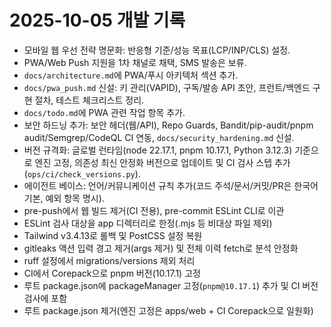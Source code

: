 # 2025-10-05 개발 기록

- 모바일 웹 우선 전략 명문화: 반응형 기준/성능 목표(LCP/INP/CLS) 설정.
- PWA/Web Push 지원을 1차 채널로 채택, SMS 발송은 보류.
- `docs/architecture.md`에 PWA/푸시 아키텍처 섹션 추가.
- `docs/pwa_push.md` 신설: 키 관리(VAPID), 구독/발송 API 초안, 프런트/백엔드 구현 절차, 테스트 체크리스트 정리.
- `docs/todo.md`에 PWA 관련 작업 항목 추가.
- 보안 하드닝 추가: 보안 헤더(웹/API), Repo Guards, Bandit/pip-audit/pnpm audit/Semgrep/CodeQL CI 연동, `docs/security_hardening.md` 신설.
- 버전 규격화: 글로벌 런타임(node 22.17.1, pnpm 10.17.1, Python 3.12.3) 기준으로 엔진 고정, 의존성 최신 안정화 버전으로 업데이트 및 CI 검사 스텝 추가(`ops/ci/check_versions.py`).
- 에이전트 베이스: 언어/커뮤니케이션 규칙 추가(코드 주석/문서/커밋/PR은 한국어 기본, 예외 항목 명시).
- pre-push에서 웹 빌드 제거(CI 전용), pre-commit ESLint CLI로 이관
- ESLint 검사 대상을 app 디렉터리로 한정(.mjs 등 비대상 파일 제외)
- Tailwind v3.4.13로 롤백 및 PostCSS 설정 복원
- gitleaks 액션 입력 경고 제거(args 제거) 및 전체 이력 fetch로 분석 안정화
- ruff 설정에서 migrations/versions 제외 처리
- CI에서 Corepack으로 pnpm 버전(10.17.1) 고정
- 루트 package.json에 packageManager 고정(`pnpm@10.17.1`) 추가 및 CI 버전 검사에 포함
- 루트 package.json 제거(엔진 고정은 apps/web + CI Corepack으로 일원화)
